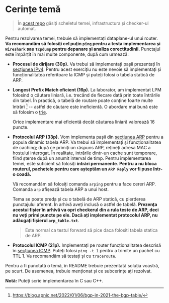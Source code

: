 # Cerințe temă

> În [acest repo](https://gitlab.cs.pub.ro/pcom/homework1-public) găsiți scheletul temei, infrastructura și checker-ul automat.

Pentru rezolvarea temei, trebuie să implementați dataplane-ul unui
router.
**Va recomandăm să folosiți cel puțin `ping` pentru a testa
implementarea și `Wireshark` sau `tcpdump` pentru depanare și analiza corectitudinii.**
Punctajul este împărțit în mai multe componente, după cum urmează:

-   **Procesul de dirijare (30p).** Va trebui să implementați pașii
    prezentați în [secțiunea IPv4](ip.html). Pentru acest exercițiu nu este
    nevoie să implementați și funcționalitatea referitoare la ICMP și puteți
    folosi o tabela statică de ARP.
    
-   **Longest Prefix Match eficient (16p).** La laborator, am
    implementat LPM folosind o căutare liniară, i.e. trecând de fiecare
    dată prin toate întrările din tabel. În practică, o tabelă de
    routare poate conține foarte multe întrări [^1] -- astfel de căutare
    este ineficientă. O abordare mai bună este să folosim o
    [trie](https://www.lewuathe.com/longest-prefix-match-with-trie-tree.html).

    Orice implementare mai eficientă decât căutarea liniară valorează 16
    puncte.

-   **Protocolul ARP (33p).** Vom implementa pașii din [secțiunea ARP](arp.md) pentru
    a popula dinamic tabela ARP.      Va trebui să
    implementați și funcționalitatea de caching; după ce primiți un răspuns ARP,
    rețineți adresa MAC a hostului interogat. În realitate, intrările dintr-un
    cache sunt temporare, fiind șterse după un anumit interval de timp. Pentru
    implementarea temei, este suficient să folosiți **intrări permanente**.
    **Pentru a nu bloca routerul, pachetele pentru care așteptăm un `ARP Reply`
    vor fi puse într-o coadă.**

    Vă recomandăm să folosiți comanda `arping` pentru a face cereri ARP. Comanda
    `arp` afișează tabela ARP a unui host.

    Tema se poate preda și cu o tabelă de ARP
    statică, cu pierderea punctajului aferent. În arhivă aveți inclusă o
    astfel de tabelă. **Prezența acestui fișier în arhivă va opri
    checkerul din a rula teste de ARP, deci nu veți primi puncte pe ele.
    Dacă ați implementat protocolul ARP, nu adăugați fișierul
    `arp_table.txt`**. 
    > Este normal ca testul forward să pice daca folositi tabela statica de ARP.

-   **Protocolul ICMP (21p).** Implementați pe router funcționalitatea descrisă
    în [secțiunea ICMP](icmp.html). Puteți folosi `ping -t 1` pentru a trimite
    un pachet cu TTL 1. Va recomandăm să testați și cu `traceroute`.

Pentru a fi punctată o temă, în README trebuie prezentată soluția voastră, pe scurt. De asemenea, trebuie menționat și ce subcerințe ați rezolvat.

**Notă:** Puteți scrie implementarea în C sau C++.

[^1]: <https://blog.apnic.net/2022/01/06/bgp-in-2021-the-bgp-table/>



